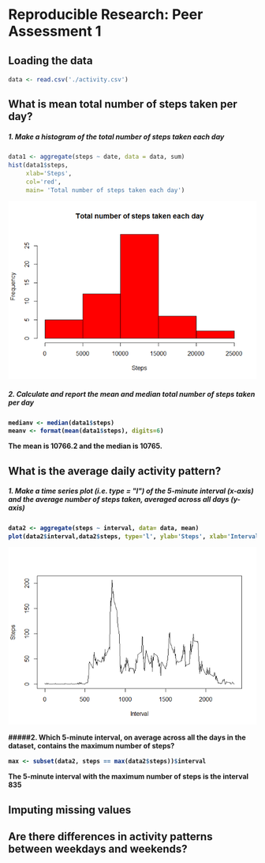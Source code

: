 # Reproducible Research: Peer Assessment 1
  

## Loading the data


```r
data <- read.csv('./activity.csv')
```

## What is mean total number of steps taken per day?

##### 1. Make a histogram of the total number of steps taken each day


```r
data1 <- aggregate(steps ~ date, data = data, sum)
hist(data1$steps, 
     xlab='Steps', 
     col='red', 
     main= 'Total number of steps taken each day')
```

![](./PA1_template_files/figure-html/hist-1.png) 

##### 2. Calculate and report the mean and <b>median total number of steps taken per day

```r
medianv <- median(data1$steps)
meanv <- format(mean(data1$steps), digits=6)
```
The mean is 10766.2 and the median is 10765.


## What is the average daily activity pattern?

##### 1. Make a time series plot (i.e. type = "l") of the 5-minute interval (x-axis) and the average number of steps taken, averaged across all days (y-axis)


```r
data2 <- aggregate(steps ~ interval, data= data, mean)
plot(data2$interval,data2$steps, type='l', ylab='Steps', xlab='Interval')
```

![](./PA1_template_files/figure-html/unnamed-chunk-2-1.png) 

#####2. Which 5-minute interval, on average across all the days in the dataset, contains the maximum number of steps?

```r
max <- subset(data2, steps == max(data2$steps))$interval
```

The 5-minute interval with the maximum number of steps is the interval 835

## Imputing missing values



## Are there differences in activity patterns between weekdays and weekends?
